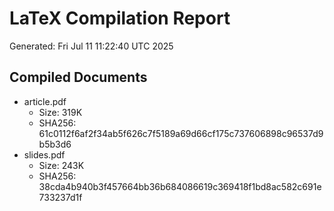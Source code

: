 # LaTeX Compilation Report
Generated: Fri Jul 11 11:22:40 UTC 2025
## Compiled Documents
- article.pdf
  - Size: 319K
  - SHA256: 61c0112f6af2f34ab5f626c7f5189a69d66cf175c737606898c96537d9b5b3d6
- slides.pdf
  - Size: 243K
  - SHA256: 38cda4b940b3f457664bb36b684086619c369418f1bd8ac582c691e733237d1f
